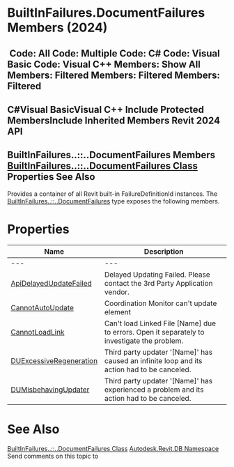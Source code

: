 # BuiltInFailures.DocumentFailures Members (2024)

﻿
 Code: All Code: Multiple Code: C# Code: Visual Basic Code: Visual C++  Members: Show All Members: Filtered Members: Filtered Members: Filtered   
---  
C#Visual BasicVisual C++
Include Protected MembersInclude Inherited Members
Revit 2024 API  
---  
BuiltInFailures..::..DocumentFailures Members  
[BuiltInFailures..::..DocumentFailures Class](51cc3f4c-5e1f-90e9-896a-db461e14ed43.md "BuiltInFailures.DocumentFailures Class") Properties See Also  
---  
Provides a container of all Revit built-in FailureDefinitionId instances.
The [BuiltInFailures..::..DocumentFailures](51cc3f4c-5e1f-90e9-896a-db461e14ed43.md "BuiltInFailures.DocumentFailures Class") type exposes the following members.
# Properties
| Name | Description |
| --- | --- |
| --- | --- | --- |
| [ApiDelayedUpdateFailed](66f703f1-7ba9-fde3-fcdb-2f4429a44d91.md "ApiDelayedUpdateFailed Property") | Delayed Updating Failed. Please contact the 3rd Party Application vendor. |
| [CannotAutoUpdate](7a9a21b1-2725-d63b-9b9c-284c110cc4d2.md "CannotAutoUpdate Property") | Coordination Monitor can't update element |
| [CannotLoadLink](6820689f-ab60-cfbb-8a07-3178d3c7ce4c.md "CannotLoadLink Property") | Can't load Linked File [Name] due to errors. Open it separately to investigate the problem. |
| [DUExcessiveRegeneration](ccd9a6f6-8da7-b728-81be-d2d388f52a23.md "DUExcessiveRegeneration Property") | Third party updater '[Name]' has caused an infinite loop and its action had to be canceled. |
| [DUMisbehavingUpdater](daeb536d-7fbb-8490-c9e5-02283124298d.md "DUMisbehavingUpdater Property") | Third party updater '[Name]' has experienced a problem and its action had to be canceled. |

# See Also
[BuiltInFailures..::..DocumentFailures Class](51cc3f4c-5e1f-90e9-896a-db461e14ed43.md "BuiltInFailures.DocumentFailures Class")
[Autodesk.Revit.DB Namespace](87546ba7-461b-c646-cbb1-2cb8f5bff8b2.md "Autodesk.Revit.DB Namespace")
Send comments on this topic to 